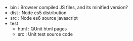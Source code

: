 
+ bin : Browser compiled JS files, and its minified version?
+ dist : Node es5 distribution
+ src : Node es6 source javascript
+ test 
	+ html : QUnit html pages
	+ src : Unit test source code

